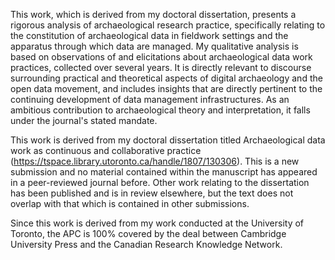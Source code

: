 This work, which is derived from my doctoral dissertation, presents a rigorous analysis of archaeological research practice, specifically relating to the constitution of archaeological data in fieldwork settings and the apparatus through which data are managed. My qualitative analysis is based on observations of and elicitations about archaeological data work practices, collected over several years. It is directly relevant to discourse surrounding practical and theoretical aspects of digital archaeology and the open data movement, and includes insights that are directly pertinent to the continuing development of data management infrastructures. As an ambitious contribution to archaeological theory and interpretation, it falls under the journal's stated mandate.

This work is derived from my doctoral dissertation titled Archaeological data work as continuous and collaborative practice (https://tspace.library.utoronto.ca/handle/1807/130306). This is a new submission and no material contained within the manuscript has appeared in a peer-reviewed journal before. Other work relating to the dissertation has been published and is in review elsewhere, but the text does not overlap with that which is contained in other submissions.

Since this work is derived from my work conducted at the University of Toronto, the APC is 100% covered by the deal between Cambridge University Press and the Canadian Research Knowledge Network.
